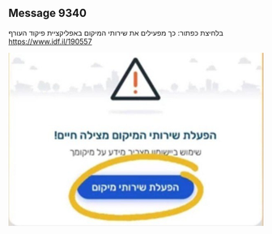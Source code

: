 ## Message 9340

בלחיצת כפתור:
כך מפעילים את שירותי המיקום באפליקציית פיקוד העורף
https://www.idf.il/190557

![Photo](9340/9340_photo.jpg)
